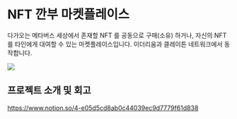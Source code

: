 # NFT 깐부 마켓플레이스
다가오는 메타버스 세상에서 존재할 NFT 를 공동으로 구매(소유) 하거나, 자신의 NFT 를 타인에게 대여할 수 있는 마켓플레이스입니다. 
이더리움과 클레이튼 네트워크에서 동작합니다.

![](https://www.notion.so/image/https%3A%2F%2Fs3-us-west-2.amazonaws.com%2Fsecure.notion-static.com%2F8a1d754f-e070-4db7-a38d-d66a1a7b3573%2F%E1%84%91%E1%85%B3%E1%84%85%E1%85%A9%E1%84%8C%E1%85%A6%E1%86%A8%E1%84%90%E1%85%B3_%E1%84%86%E1%85%A6%E1%84%8B%E1%85%B5%E1%86%AB%E1%84%92%E1%85%AA%E1%84%86%E1%85%A7%E1%86%AB_gif.gif?table=block&id=fc2ca91d-c61c-43ff-8e5d-62ac7196ea36&spaceId=82d63a72-8254-4cde-bf1e-b2597b7c099c&userId=746f807a-2d9f-4f7b-8de6-6d22de018695&cache=v2)

## 프로젝트 소개 및 회고
https://www.notion.so/4-e05d5cd8ab0c44039ec9d7779f61d838
